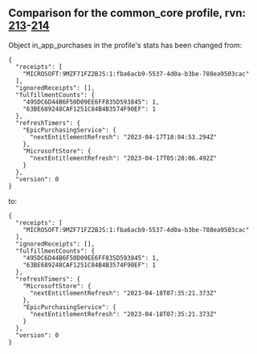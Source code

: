 ## Comparison for the common_core profile, rvn: [213](https://github.com/PRO100KatYT/FortniteProfileRevisions/tree/main/profiles/common_core/213%20common_core.json)-[214](https://github.com/PRO100KatYT/FortniteProfileRevisions/tree/main/profiles/common_core/214%20common_core.json)

Object in_app_purchases in the profile's stats has been changed from:

```
{
  "receipts": [
    "MICROSOFT:9MZF71FZ2BJS:1:fba6acb9-5537-4d0a-b3be-788ea9503cac"
  ],
  "ignoredReceipts": [],
  "fulfillmentCounts": {
    "495DC6D44B6F50D09EE6FF835D593845": 1,
    "63BE689248CAF1251C84B4B3574F90EF": 1
  },
  "refreshTimers": {
    "EpicPurchasingService": {
      "nextEntitlementRefresh": "2023-04-17T18:04:53.294Z"
    },
    "MicrosoftStore": {
      "nextEntitlementRefresh": "2023-04-17T05:28:06.492Z"
    }
  },
  "version": 0
}
```

to:

```
{
  "receipts": [
    "MICROSOFT:9MZF71FZ2BJS:1:fba6acb9-5537-4d0a-b3be-788ea9503cac"
  ],
  "ignoredReceipts": [],
  "fulfillmentCounts": {
    "495DC6D44B6F50D09EE6FF835D593845": 1,
    "63BE689248CAF1251C84B4B3574F90EF": 1
  },
  "refreshTimers": {
    "MicrosoftStore": {
      "nextEntitlementRefresh": "2023-04-18T07:35:21.373Z"
    },
    "EpicPurchasingService": {
      "nextEntitlementRefresh": "2023-04-18T07:35:21.373Z"
    }
  },
  "version": 0
}
```

<br><br>
